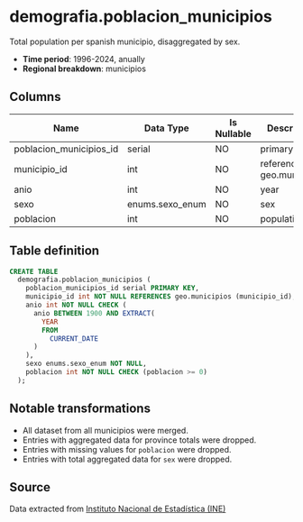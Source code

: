 # demografia.poblacion_municipios

Total population per spanish municipio, disaggregated by sex.

- **Time period**: 1996-2024, anually
- **Regional breakdown**: municipios

## Columns

| Name | Data Type | Is Nullable | Description |
| --- | --- | --- | --- |
| poblacion_municipios_id | serial | NO | primary key |
| municipio_id | int | NO | references geo.municipios |
| anio | int | NO | year |
| sexo | enums.sexo_enum | NO | sex |
| poblacion | int | NO | population |

## Table definition

```sql
CREATE TABLE
  demografia.poblacion_municipios (
    poblacion_municipios_id serial PRIMARY KEY,
    municipio_id int NOT NULL REFERENCES geo.municipios (municipio_id),
    anio int NOT NULL CHECK (
      anio BETWEEN 1900 AND EXTRACT(
        YEAR
        FROM
          CURRENT_DATE
      )
    ),
    sexo enums.sexo_enum NOT NULL,
    poblacion int NOT NULL CHECK (poblacion >= 0)
  );
```

## Notable transformations

- All dataset from all municipios were merged.
- Entries with aggregated data for province totals were dropped.
- Entries with missing values for `poblacion` were dropped.
- Entries with total aggregated data for `sex` were dropped.

## Source
Data extracted from <a href="https://www.ine.es/dynt3/inebase/index.htm?padre=525#" target="_blank">Instituto Nacional de Estadística (INE)</a>